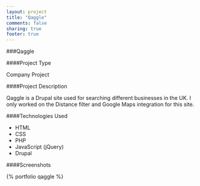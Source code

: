 ```yaml
---
layout: project
title: "Qaggle"
comments: false
sharing: true
footer: true
---
```


###Qaggle


####Project Type

Company Project


####Project Description

Qaggle is a Drupal site used for searching different businesses in the UK. I only worked on the Distance filter and Google Maps integration for this site.


####Technologies Used

- HTML
- CSS
- PHP
- JavaScript (jQuery)
- Drupal


####Screenshots

{% portfolio qaggle %}